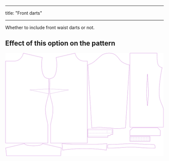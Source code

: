 - - -
title: "Front darts"
- - -

Whether to include front waist darts or not.

## Effect of this option on the pattern

![This image shows the effect of this option by superimposing several variants that have a different value for this option](simone_frontdarts_sample.svg "Effect of this option on the pattern")

